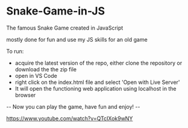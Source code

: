# Snake-Game-in-JS
The famous Snake Game created in JavaScript

mostly done for fun and use my JS skills for an old game

To run:
- acquire the latest version of the repo, either clone the repository or download the the zip file
- open in VS Code
- right click on the index.html file and select 'Open with Live Server'
- It will open the functioning web application using localhost in the browser 

-- Now you can play the game, have fun and enjoy! --

https://www.youtube.com/watch?v=QTcIXok9wNY
